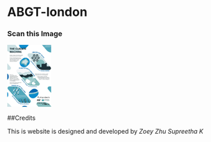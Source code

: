 # ABGT-london

### Scan this Image

<img src="https://github.com/zy-zhu/ABGT_london/blob/main/static/marker/marker_full.jpg?raw=true" width=20% alt="Poster"></img>


##Credits

This is website is designed and developed by 
*Zoey Zhu*
*Supreetha K*
